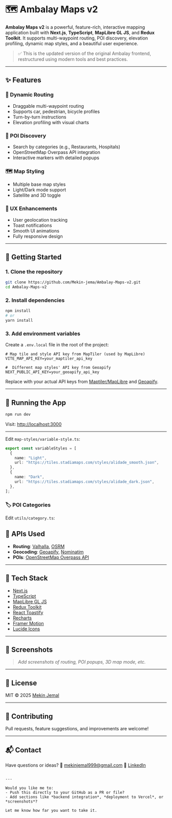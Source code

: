 # 🗺️ Ambalay Maps v2

**Ambalay Maps v2** is a powerful, feature-rich, interactive mapping application built with **Next.js**, **TypeScript**, **MapLibre GL JS**, and **Redux Toolkit**. It supports multi-waypoint routing, POI discovery, elevation profiling, dynamic map styles, and a beautiful user experience.

> ✅ This is the updated version of the original Ambalay frontend, restructured using modern tools and best practices.

---

## ✨ Features

### 🧭 Dynamic Routing

- Draggable multi-waypoint routing
- Supports car, pedestrian, bicycle profiles
- Turn-by-turn instructions
- Elevation profiling with visual charts

### 📍 POI Discovery

- Search by categories (e.g., Restaurants, Hospitals)
- OpenStreetMap Overpass API integration
- Interactive markers with detailed popups

### 🗺️ Map Styling

- Multiple base map styles
- Light/Dark mode support
- Satellite and 3D toggle

### 👤 UX Enhancements

- User geolocation tracking
- Toast notifications
- Smooth UI animations
- Fully responsive design

---

## 🚀 Getting Started

### 1. Clone the repository

```bash
git clone https://github.com/Mekin-jema/Ambalay-Maps-v2.git
cd Ambalay-Maps-v2
```

### 2. Install dependencies

```bash
npm install
# or
yarn install
```

### 3. Add environment variables

Create a `.env.local` file in the root of the project:

```env
# Map tile and style API key from MapTiler (used by MapLibre)
VITE_MAP_API_KEY=your_maptiler_api_key

#  Different map styles' API key from Geoapify
NEXT_PUBLIC_API_KEY=your_geoapify_api_key
```

Replace with your actual API keys from [Maptiler/MapLibre](https://maptiler.com/maps/) and [Geoapify](https://www.geoapify.com/).

---

## 🧪 Running the App

```bash
npm run dev
```

Visit: [http://localhost:3000](http://localhost:3000)

---

Edit `map-styles/variable-style.ts`:

```ts
export const variableStyles = [
  {
    name: "Light",
    url: "https://tiles.stadiamaps.com/styles/alidade_smooth.json",
  },
  {
    name: "Dark",
    url: "https://tiles.stadiamaps.com/styles/alidade_dark.json",
  },
];
```

### 🏷️ POI Categories

Edit `utils/category.ts`:

## 📡 APIs Used

- **Routing**: [Valhalla](https://github.com/valhalla/valhalla), [OSRM](http://project-osrm.org/)
- **Geocoding**: [Geoapify](https://www.geoapify.com/), [Nominatim](https://nominatim.org/)
- **POIs**: [OpenStreetMap Overpass API](https://overpass-api.de/)

---

## 🧰 Tech Stack

- [Next.js](https://nextjs.org/)
- [TypeScript](https://www.typescriptlang.org/)
- [MapLibre GL JS](https://maplibre.org/)
- [Redux Toolkit](https://redux-toolkit.js.org/)
- [React Toastify](https://fkhadra.github.io/react-toastify/)
- [Recharts](https://recharts.org/)
- [Framer Motion](https://www.framer.com/motion/)
- [Lucide Icons](https://lucide.dev/)

---

## 📸 Screenshots

> _Add screenshots of routing, POI popups, 3D map mode, etc._

---

## 🪪 License

MIT © 2025 [Mekin Jemal](https://github.com/Mekin-jema)

---

## 🤝 Contributing

Pull requests, feature suggestions, and improvements are welcome!

---

## 📬 Contact

Have questions or ideas?
📧 [mekinjemal999@gmail.com](mailto:mekinjemal999@gmail.com)
🔗 [LinkedIn](https://linkedin.com/in/mekin-jemal)

```

---

Would you like me to:
- Push this directly to your GitHub as a PR or file?
- Add sections like *backend integration*, *deployment to Vercel*, or *screenshots*?

Let me know how far you want to take it.
```
